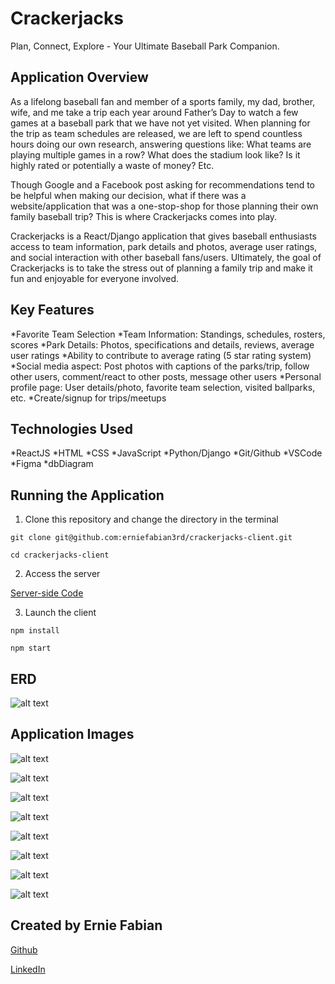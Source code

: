 # Crackerjacks

Plan, Connect, Explore - Your Ultimate Baseball Park Companion.

## Application Overview

As a lifelong baseball fan and member of a sports family, my dad, brother, wife, and me take a trip each year around Father’s Day to watch a few games at a baseball park that we have not yet visited. When planning for the trip as team schedules are released, we are left to spend countless hours doing our own research, answering questions like: What teams are playing multiple games in a row? What does the stadium look like? Is it highly rated or potentially a waste of money? Etc.

Though Google and a Facebook post asking for recommendations tend to be helpful when making our decision, what if there was a website/application that was a one-stop-shop for those planning their own family baseball trip? This is where Crackerjacks comes into play.

Crackerjacks is a React/Django application that gives baseball enthusiasts access to team information, park details and photos, average user ratings, and social interaction with other baseball fans/users. Ultimately, the goal of Crackerjacks is to take the stress out of planning a family trip and make it fun and enjoyable for everyone involved.


## Key Features

*Favorite Team Selection
*Team Information: Standings, schedules, rosters, scores
*Park Details: Photos, specifications and details, reviews, average user ratings
*Ability to contribute to average rating (5 star rating system)
*Social media aspect: Post photos with captions of the parks/trip, follow other users, comment/react to other posts, message other users
*Personal profile page: User details/photo, favorite team selection, visited ballparks, etc.
*Create/signup for trips/meetups


## Technologies Used

*ReactJS
*HTML
*CSS
*JavaScript
*Python/Django
*Git/Github
*VSCode
*Figma
*dbDiagram


## Running the Application

1. Clone this repository and change the directory in the terminal

`git clone git@github.com:erniefabian3rd/crackerjacks-client.git`

`cd crackerjacks-client`

2. Access the server

[Server-side Code](https://github.com/erniefabian3rd/crackerjacks-server)

3. Launch the client

`npm install`

`npm start`


## ERD

![alt text](https://i.imgur.com/w83nAAI.png "Crackerjacks ERD")

## Application Images

![alt text](https://i.imgur.com/pEy5yS4.jpg "Crackerjacks Login")

![alt text](https://i.imgur.com/JPJSlzD.png "Home Feed")

![alt text](https://i.imgur.com/43R777m.jpg "Park List")

![alt text](https://i.imgur.com/1or1P5M.png "Park Details")

![alt text](https://i.imgur.com/JCU1j5X.png "Team List")

![alt text](https://i.imgur.com/lrTTz0B.png "Team Details")

![alt text](https://i.imgur.com/FQ6WSgs.png "Trip List")

![alt text](https://i.imgur.com/dzxk26B.png "User Profile")

## Created by Ernie Fabian

[Github](https://www.github.com/erniefabian3rd)

[LinkedIn](https://www.linkedin.com/in/erniefabian3rd/)

